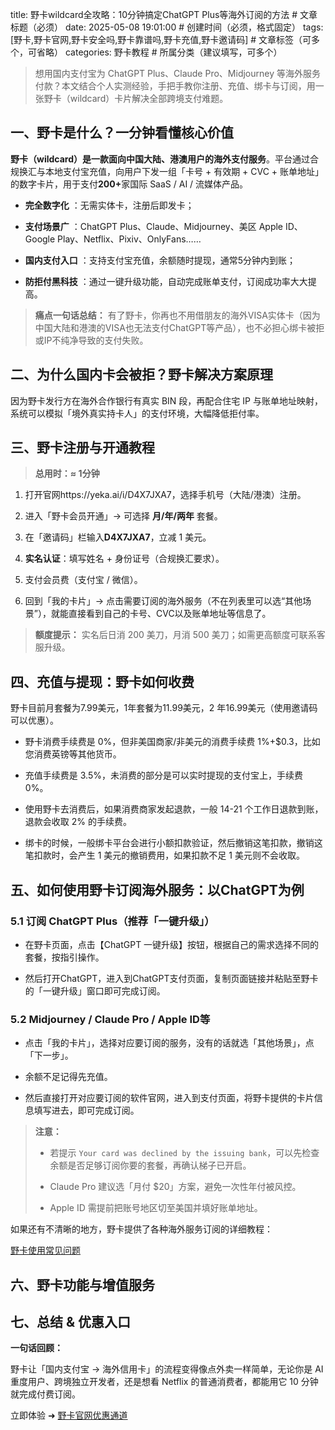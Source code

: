 title: 野卡wildcard全攻略：10分钟搞定ChatGPT Plus等海外订阅的方法       # 文章标题（必须）
date: 2025-05-08 19:01:00  # 创建时间（必须，格式固定）
tags: [野卡,野卡官网,野卡安全吗,野卡靠谱吗,野卡充值,野卡邀请码]        # 文章标签（可多个，可省略）
categories: 野卡教程         # 所属分类（建议填写，可多个）

> 想用国内支付宝为 ChatGPT Plus、Claude Pro、Midjourney 等海外服务付款？本文结合个人实测经验，手把手教你注册、充值、绑卡与订阅，用一张野卡（wildcard）卡片解决全部跨境支付难题。



## 一、野卡是什么？一分钟看懂核心价值

**野卡（wildcard）是一款面向中国大陆、港澳用户的海外支付服务**。平台通过合规换汇与本地支付宝充值，向用户下发一组「卡号 + 有效期 + CVC + 账单地址」的数字卡片，用于支付**200+**&#x5BB6;国际 SaaS / AI / 流媒体产品。

* **完全数字化** ：无需实体卡，注册后即发卡；

* **支付场景广** ：ChatGPT Plus、Claude、Midjourney、美区 Apple ID、Google Play、Netflix、Pixiv、OnlyFans……

* **国内支付入口** ：支持支付宝充值，余额随时提现，通常5分钟内到账；

* **防拒付黑科技** ：通过一键升级功能，自动完成账单支付，订阅成功率大大提高。

> **痛点一句话总结：** 有了野卡，你再也不用借朋友的海外VISA实体卡（因为中国大陆和港澳的VISA也无法支付ChatGPT等产品），也不必担心绑卡被拒或IP不纯净导致的支付失败。



## 二、为什么国内卡会被拒？野卡解决方案原理

因为野卡发行方在海外合作银行有真实 BIN 段，再配合住宅 IP 与账单地址映射，系统可以模拟「境外真实持卡人」的支付环境，大幅降低拒付率。



## 三、野卡注册与开通教程

> **总用时：≈ 1分钟**

1. 打开官网https://yeka.ai/i/D4X7JXA7，选择手机号（大陆/港澳）注册。

2. 进入「野卡会员开通」→ 可选择 **月/年/两年** 套餐。

3. 在「邀请码」栏输入**D4X7JXA7**，立减 1 美元。

4. **实名认证**：填写姓名 + 身份证号（合规换汇要求）。

5. 支付会员费（支付宝 / 微信）。

6. 回到「我的卡片」→ 点击需要订阅的海外服务（不在列表里可以选“其他场景”），就能直接看到自己的卡号、CVC以及账单地址等信息了。

> **额度提示：** 实名后日消 200 美刀，月消 500 美刀；如需更高额度可联系客服升级。



## 四、充值与提现：野卡如何收费

野卡目前月套餐为7.99美元，1年套餐为11.99美元，2 年16.99美元（使用邀请码可以优惠）。

* 野卡消费手续费是 0%，但非美国商家/非美元的消费手续费 1%+$0.3，比如您消费英镑等其他货币。

* 充值手续费是 3.5%，未消费的部分是可以实时提现的支付宝上，手续费 0%。

* 使用野卡去消费后，如果消费商家发起退款，一般 14-21 个工作日退款到账，退款会收取 2% 的手续费。

* 绑卡的时候，一般绑卡平台会进行小额扣款验证，然后撤销这笔扣款，撤销这笔扣款时，会产生 1 美元的撤销费用，如果扣款不足 1 美元则不会收取。



## 五、如何使用野卡订阅海外服务：以ChatGPT为例

### 5.1 订阅 ChatGPT Plus（推荐「一键升级」）

* 在野卡页面，点击【ChatGPT 一键升级】按钮，根据自己的需求选择不同的套餐，按指引操作。

* 然后打开ChatGPT，进入到ChatGPT支付页面，复制页面链接并粘贴至野卡的「一键升级」窗口即可完成订阅。

### 5.2 Midjourney / Claude Pro / Apple ID等

* 点击「我的卡片」，选择对应要订阅的服务，没有的话就选「其他场景」，点「下一步」。

* 余额不足记得先充值。

* 然后直接打开对应要订阅的软件官网，进入到支付页面，将野卡提供的卡片信息填写进去，即可完成订阅。

> **注意：**
>
> * 若提示 `Your card was declined by the issuing bank`，可以先检查余额是否足够订阅你要的套餐，再确认梯子已开启。
>
> * Claude Pro 建议选「月付 $20」方案，避免一次性年付被风控。
>
> * Apple ID 需提前把账号地区切至美国并填好账单地址。

如果还有不清晰的地方，野卡提供了各种海外服务订阅的详细教程：

[野卡使用常见问题](https://yeka.ai/faq)



## 六、野卡功能与增值服务



## 七、总结 & 优惠入口

**一句话回顾：**&#x20;

野卡让「国内支付宝 → 海外信用卡」的流程变得像点外卖一样简单，无论你是 AI 重度用户、跨境独立开发者，还是想看 Netflix 的普通消费者，都能用它 10 分钟就完成付费订阅。

立即体验 ➜ [野卡官网优惠通道](https://yeka.ai/i/D4X7JXA7)
